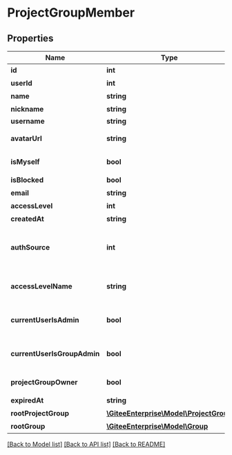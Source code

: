 # ProjectGroupMember

## Properties

Name | Type | Description | Notes
------------ | ------------- | ------------- | -------------
**id** | **int** | 成员 ID | [optional] 
**userId** | **int** | 用户 ID | [optional] 
**name** | **string** | 用户名 | [optional] 
**nickname** | **string** | 用户昵称 | [optional] 
**username** | **string** | username | [optional] 
**avatarUrl** | **string** | 用户头像链接 | [optional] 
**isMyself** | **bool** | 是否为当前用户 | [optional] 
**isBlocked** | **bool** | 是否被锁定 | [optional] 
**email** | **string** | 用户邮箱 | [optional] 
**accessLevel** | **int** | 角色级别 | [optional] 
**createdAt** | **string** | 加入时间 | [optional] 
**authSource** | **int** | 0: 直接成员 1：顶级仓库组 2：顶级团队 | [optional] 
**accessLevelName** | **string** | 用户在仓库组中的级别名称 | [optional] 
**currentUserIsAdmin** | **bool** | 当前用户是否为仓库组管理员 | [optional] 
**currentUserIsGroupAdmin** | **bool** | 当前用户是否为团队管理员 | [optional] 
**projectGroupOwner** | **bool** | 是否是仓库组拥有者 | [optional] 
**expiredAt** | **string** | 过期时间 | [optional] 
**rootProjectGroup** | [**\GiteeEnterprise\Model\ProjectGroup**](ProjectGroup.md) | 仓库组 | [optional] 
**rootGroup** | [**\GiteeEnterprise\Model\Group**](Group.md) | 继承的团队 | [optional] 

[[Back to Model list]](../../README.md#documentation-for-models) [[Back to API list]](../../README.md#documentation-for-api-endpoints) [[Back to README]](../../README.md)


